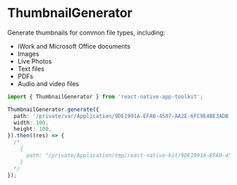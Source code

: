 # ThumbnailGenerator

Generate thumbnails for common file types, including:

- iWork and Microsoft Office documents
- Images
- Live Photos
- Text files
- PDFs
- Audio and video files

```typescript
import { ThumbnailGenerator } from 'react-native-app-toolkit';

ThumbnailGenerator.generate({
  path: '/private/var/Application/9DE1991A-EFA0-4507-AA2E-6FC9E4BE3ADB.pdf',
  width: 100,
  height: 100,
}).then((res) => {
  /*
    {
      path: "/private/Application/tmp/react-native-kit/9DE1991A-EFA0-4507-AA2E-6FC9E4BE3ADB.jpg"
    }
  */
});
```
